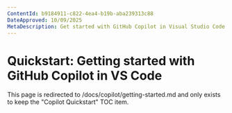 ```yaml
---
ContentId: b9184911-c822-4ea4-b19b-aba239313c88
DateApproved: 10/09/2025
MetaDescription: Get started with GitHub Copilot in Visual Studio Code and create your first AI-powered suggestions in the editor.
---
```

# Quickstart: Getting started with GitHub Copilot in VS Code

This page is redirected to /docs/copilot/getting-started.md and only exists to keep the "Copilot Quickstart" TOC item.
